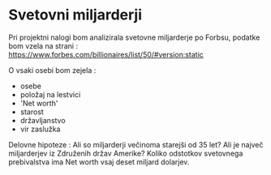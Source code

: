 Svetovni miljarderji
===

Pri projektni nalogi bom analizirala svetovne miljarderje po Forbsu, podatke bom vzela na strani : https://www.forbes.com/billionaires/list/50/#version:static

O vsaki osebi bom zejela :
* osebe
* položaj na lestvici
* 'Net worth' 
* starost
* državljanstvo
* vir zaslužka
	
Delovne hipoteze : Ali so miljarderji večinoma starejši od 35 let? Ali je največ miljarderjev iz Združenih držav Amerike? Koliko odstotkov svetovnega prebivalstva ima Net worth vsaj deset miljard dolarjev.

